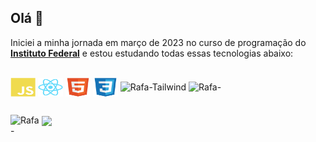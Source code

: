 ## Olá 👋

Iniciei a minha jornada em março de 2023 no curso de programação do **[Instituto Federal](https://www.ifnmg.edu.br/montesclaros)** e estou estudando todas essas tecnologias abaixo:

<div style="display: inline_block"><br>
  <img align="center" alt="Rafa-Js" height="30" width="40" src="https://raw.githubusercontent.com/devicons/devicon/master/icons/javascript/javascript-plain.svg">
  <img align="center" alt="Rafa-React" height="30" width="40" src="https://raw.githubusercontent.com/devicons/devicon/master/icons/react/react-original.svg">
  <img align="center" alt="Rafa-HTML" height="30" width="40" src="https://raw.githubusercontent.com/devicons/devicon/master/icons/html5/html5-original.svg">
  <img align="center" alt="Rafa-CSS" height="30" width="40" src="https://raw.githubusercontent.com/devicons/devicon/master/icons/css3/css3-original.svg">
  <img align="center" alt="Rafa-Tailwind" height="30" width="40" src="https://cdn.jsdelivr.net/gh/devicons/devicon/icons/tailwindcss/tailwindcss-plain.svg">
  <img align="center" alt="Rafa-" height="30" width="40" src="https://cdn.jsdelivr.net/gh/devicons/devicon/icons/java/java-original.svg">

</div>

##

  <img align="left" alt="Rafa-" width="50" src="https://64.media.tumblr.com/d61ef6c0d03a1a21ad079c971fb7d946/8c66d5e5821b322d-23/s540x810/adf707875f7885f2b1eacd91d1dd3fbbf7e6f046.gifv"><a href="https://instagram.com/rafaqfv" target="_blank"><img align="center" src="https://img.shields.io/badge/-Instagram-%23E4405F?style=for-the-badge&logo=instagram&logoColor=white" target="_blank" width="150"></a>
